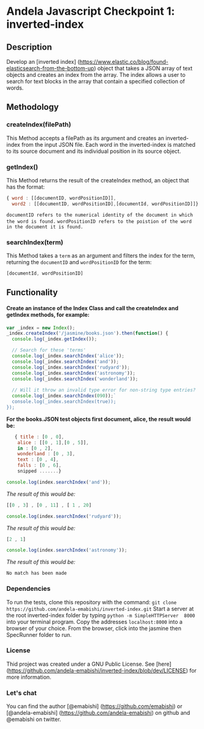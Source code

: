 # Andela Javascript Checkpoint 1: inverted-index
## Description
Develop an [inverted index] (https://www.elastic.co/blog/found-elasticsearch-from-the-bottom-up) object that takes a JSON array of text objects and creates an index from the array. The index allows a user to search for text blocks in the array that contain a specified collection of words.

## Methodology
### createIndex(filePath)
This Method accepts a filePath as its argument and creates an inverted-index from the input JSON file. Each word in the inverted-index is matched to its source document and its individual position in its source object.

### getIndex()
This Method returns the result of the createIndex method, an object that has the format:
```javaScript
{ word : [[documentID, wordPositionID]],
  word2 : [[documentID, wordPositionID],[documentId, wordPositionID]]}
 ```
`documentID refers to the numerical identity of the document in which the word is found.`
`wordPositionID refers to the poistion of the word in the document it is found.`

### searchIndex(term)
This Method takes a `term` as an argument and filters the index for the term, returning the `documentID` and `wordPositionID` for the term:
```javaScript
[documentId, wordPositionID]
```

## Functionality
#### Create an instance of the Index Class and call the createIndex and getIndex methods, for example:

```javaScript
var _index = new Index();
_index.createIndex('/jasmine/books.json').then(function() {
  console.log(_index.getIndex());

  // Search for these 'terms'
  console.log(_index.searchIndex('alice'));
  console.log(_index.searchIndex('and'));
  console.log(_index.searchIndex('rudyard'));
  console.log(_index.searchIndex('astronomy'));
  console.log(_index.searchIndex('wonderland'));
  
  // Will it throw an invalid type error for non-string type entries?
  console.log(_index.searchIndex(090));`
  console.log(_index.searchIndex(true));
});
```

**For the books.JSON test objects first document, alice, the result would be:**

```javaScript
   { title : [0 , 0],
	alice : [[0 , 1],[0 , 5]],
	in : [0 , 2],
	wonderland : [0 , 3],
	text : [0 , 4],
	falls : [0 , 6],
	snipped .......}
```
  
```javaScript
console.log(index.searchIndex('and'));
```
*The result of this would be:*
```javaScript
[[0 , 3] , [0 , 11] , [ 1 , 20]
```

```javaScript
console.log(index.searchIndex('rudyard'));
```
*The result of this would be:*
```javaScript
[2 , 1]
```

```javaScript
console.log(index.searchIndex('astronomy'));
```
*The result of this would be:*
```
No match has been made
```

### Dependencies
To run the tests, clone this repository with the command: `git clone https://github.com/andela-emabishi/inverted-index.git`
Start a server at the root inverted-index folder by typing `python -m SimpleHTTPServer  8000` into your terminal program.
Copy the addresses `localhost:8000` into a browser of your choice. From the browser, click into the jasmine then SpecRunner folder to run.

### License
Thid project was created under a GNU Public License. See [here] (https://github.com/andela-emabishi/inverted-index/blob/dev/LICENSE) for more information.

### Let's chat
You can find the author [@emabishi] (https://github.com/emabishi) or [@andela-emabishi] (https://github.com/andela-emabishi) on github and @emabishi on twitter.
